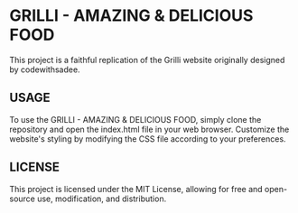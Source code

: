 # GRILLI - AMAZING & DELICIOUS FOOD
This project is a faithful replication of the Grilli website originally designed by codewithsadee.

## USAGE
To use the GRILLI - AMAZING & DELICIOUS FOOD, simply clone the repository and open the index.html file in your web browser. Customize the website's styling by modifying the CSS file according to your preferences.

## LICENSE
This project is licensed under the MIT License, allowing for free and open-source use, modification, and distribution.
